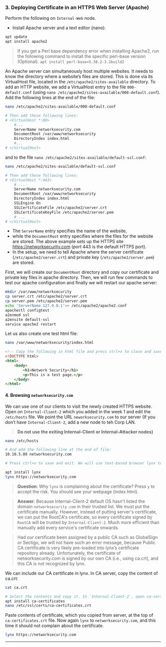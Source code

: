 ### 3. Deploying Certificate in an HTTPS Web Server (Apache)

Perform the following on `Internal-Web` node.

- Install Apache server and a text editor (nano):
```bash
apt update
apt install apache2
```
> If you get a Perl base dependency error when installing Apache2, run the following command to install the specific perl-base version (Optional).
> `apt install perl-base=5.38.2-3.2build2`

An Apache server can simultaneously host multiple websites. It needs to know the directory where a website’s files are stored. This is done via its VirtualHost file, located in the `/etc/apache2/sites-available` directory. To add an HTTP website, we add a VirtualHost entry to the file `000-default.conf` (using `nano /etc/apache2/sites-available/000-default.conf`). Add the following lines at the end of the file:
```bash
nano /etc/apache2/sites-available/000-default.conf

# Then add these following lines:
# <VirtualHost *:80>
    #...
    ServerName networksecurity.com
    DocumentRoot /var/www/networksecurity
    DirectoryIndex index.html
    #...
# </VirtualHost>
```
and to the file `nano /etc/apache2/sites-available/default-ssl.conf`:
```bash
nano /etc/apache2/sites-available/default-ssl.conf

# Then add these following lines: 
# <VirtualHost *:443>
    # ...
    ServerName networksecurity.com
    DocumentRoot /var/www/networksecurity
    DirectoryIndex index.html
    SSLEngine On
    SSLCertificateFile /etc/apache2/server.crt
    SSLCertificateKeyFile /etc/apache2/server.pem
    # ...
# </VirtualHost>
```

- The `ServerName` entry specifies the name of the website, 
- while the `DocumentRoot` entry specifies where the files for the website are stored. The above example sets up the HTTPS site https://networksecurity.com (port 443 is the default HTTPS port). 
- In the setup, we need to tell Apache where the server certificate (`/etc/apache2/server.crt`) and private key (`/etc/apache2/server.pem`) are stored.

First, we will create our `DocumentRoot` directory and copy our certificate and private key files in apache directory. Then, we will run few commands to test our apache configuration and finally we will restart our apache server:
```bash
mkdir /var/www/networksecurity
cp server.crt /etc/apache2/server.crt
cp server.pem /etc/apache2/server.pem
echo 'ServerName 127.0.0.1'>> /etc/apache2/apache2.conf
apachectl configtest
a2enmod ssl
a2ensite default-ssl
service apache2 restart
```

Let us also create one test html file:
```bash
nano /var/www/networksecurity/index.html
```
```html
<!-- Copy the following in html file and press ctrl+x to close and save. -->
<!DOCTYPE html>
<html>
    <body>
        <h1>Network Security</h1>
        <p>This is a test page.</p>
    </body>
</html>
```

#### 4. Browsing `networksecurity.com`

We can use one of our clients to visit the newly created HTTPS website. Open on `Internal-Client-2` which you added in the week 1 and edit the `/etc/hosts` file. We point the URL `neworksecurity.com` to our server (If you don’t have `Internal-Client-2`, add a new node to teh Corp LAN. 
> **Do not use the exiting Internal-Client or Internal-Attacker nodes)**
```bash
nano /etc/hosts

# And add the following line at the end of file:
10.10.5.80 networksecurity.com

# Press ctrl+x to save and exit. We will use text-based browser lynx to browse the website:

apt install lynx
lynx https://networksecurity.com
```

> **Question**: Why `lynx` is complaining about the certificate? Press `y` to accept the risk. You should see your webpage (index.html).

> **Answer**: Because Internal-Client-2 default OS hasn't listed the domain `networksecurity.com` in their trusted list. We must put the certificate manually. However, instead of putting server's certificate, we can put the RootCA's certificate, so every certificate signed by `RootCA` will be trusted by `Internal-Client-2`. Much more efficient than manually add every service's certificate onwards.

> Had our certificate been assigned by a public CA such as GlobalSign or Sectigo, we will not have such an error message, because Public CA certificate is very likely pre-loaded into lynx’s certificate repository already. Unfortunately, the certificate of networksecurity.com is signed by our own CA (i.e., using ca.crt), and this CA is not recognized by lynx.

We can include our CA certificate in lynx. In CA server, copy the content of ca.crt:
```bash
cat ca.crt

# Select the contents and copy it. In `Internal-Client-2`, open ca-certificates file:
apt install ca-certificates
nano /etc/ssl/certs/ca-certificates.crt
```

Paste contents of certificate, which you copied from server, at the top of `ca-certificates.crt` file. Now again `lynx` to `networksecurity.com`, and this time it should not complain about the certificate.
```bash
lynx https://networksecurity.com
```

---
